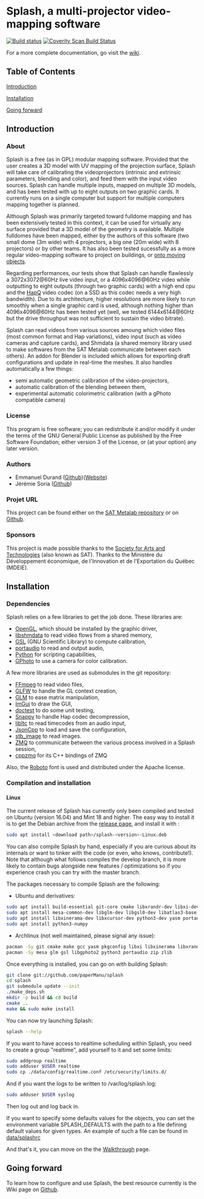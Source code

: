 Splash, a multi-projector video-mapping software
================================================

[![Build status](https://gitlab.com/sat-metalab/splash/badges/develop/build.svg)](https://gitlab.com/sat-metalab/splash/commits/develop)
[![Coverity Scan Build Status](https://img.shields.io/coverity/scan/3544.svg)](https://scan.coverity.com/projects/papermanu-splash)

For a more complete documentation, go visit the [wiki](https://github.com/paperManu/splash/wiki).

Table of Contents
-----------------

[Introduction](#introduction)

[Installation](#installation)

[Going forward](#goingforward)


<a name="introduction"></a>
Introduction
------------

### About
Splash is a free (as in GPL) modular mapping software. Provided that the user creates a 3D model with UV mapping of the projection surface, Splash will take care of calibrating the videoprojectors (intrinsic and extrinsic parameters, blending and color), and feed them with the input video sources. Splash can handle multiple inputs, mapped on multiple 3D models, and has been tested with up to eight outputs on two graphic cards. It currently runs on a single computer but support for multiple computers mapping together is planned.

Although Splash was primarily targeted toward fulldome mapping and has been extensively tested in this context, it can be used for virtually any surface provided that a 3D model of the geometry is available. Multiple fulldomes have been mapped, either by the authors of this software (two small dome (3m wide) with 4 projectors, a big one (20m wide) with 8 projectors) or by other teams. It has also been tested sucessfully as a more regular video-mapping software to project on buildings, or [onto moving objects](https://vimeo.com/268028595).

Regarding performances, our tests show that Splash can handle flawlessly a 3072x3072@60Hz live video input, or a 4096x4096@60Hz video while outputting to eight outputs (through two graphic cards) with a high end cpu and the [HapQ](http://vdmx.vidvox.net/blog/hap) video codec (on a SSD as this codec needs a very high bandwidth). Due to its architecture, higher resolutions are more likely to run smoothly when a single graphic card is used, although nothing higher than 4096x4096@60Hz has been tested yet (well, we tested 6144x6144@60Hz but the drive throughput was not sufficient to sustain the video bitrate).

Splash can read videos from various sources amoung which video files (most common format and Hap variations), video input (such as video cameras and capture cards), and Shmdata (a shared memory library used to make softwares from the SAT Metalab communicate between each others). An addon for Blender is included which allows for exporting draft configurations and update in real-time the meshes. It also handles automatically a few things:
- semi automatic geometric calibration of the video-projectors,
- automatic calibration of the blending between them,
- experimental automatic colorimetric calibration (with a gPhoto compatible camera)

### License
This program is free software; you can redistribute it and/or modify it under the terms of the GNU General Public License as published by the Free Software Foundation; either version 3 of the License, or (at your option) any later version.

### Authors
* Emmanuel Durand ([Github](https://github.com/paperManu))([Website](https://emmanueldurand.net))
* Jérémie Soria ([Github](https://github.com/eldaranne))

### Projet URL
This project can be found either on the [SAT Metalab repository](http://code.sat.qc.ca/redmine/projects/splash) or on [Github](https://github.com/paperManu/splash).

### Sponsors
This project is made possible thanks to the [Society for Arts and Technologies](http://www.sat.qc.ca) (also known as SAT).
Thanks to the Ministère du Développement économique, de l'Innovation et de l'Exportation du Québec (MDEIE).


<a name="installation"/></a>
Installation
------------

### Dependencies
Splash relies on a few libraries to get the job done. These libraries are:

- [OpenGL](http://opengl.org), which should be installed by the graphic driver,
- [libshmdata](http://gitlab.com/sat-metalab/shmdata) to read video flows from a shared memory,
- [GSL](http://gnu.org/software/gsl) (GNU Scientific Library) to compute calibration,
- [portaudio](http://portaudio.com/) to read and output audio,
- [Python](https://python.org) for scripting capabilities,
- [GPhoto](http://gphoto.sourceforge.net/) to use a camera for color calibration.

A few more libraries are used as submodules in the git repository:

- [FFmpeg](http://ffmpeg.org/) to read video files,
- [GLFW](http://glfw.org) to handle the GL context creation,
- [GLM](http://glm.g-truc.net) to ease matrix manipulation,
- [ImGui](https://github.com/ocornut/imgui) to draw the GUI,
- [doctest](https://github.com/onqtam/doctest/) to do some unit testing,
- [Snappy](https://code.google.com/p/snappy/) to handle Hap codec decompression,
- [libltc](http://x42.github.io/libltc/) to read timecodes from an audio input,
- [JsonCpp](http://jsoncpp.sourceforge.net) to load and save the configuration,
- [stb_image](https://github.com/nothings/stb) to read images.
- [ZMQ](http://zeromq.org) to communicate between the various process involved in a Splash session,
- [cppzmq](https://github.com/zeromq/cppzmq.git) for its C++ bindings of ZMQ

Also, the [Roboto](https://www.fontsquirrel.com/fonts/roboto) font is used and distributed under the Apache license.

### Compilation and installation

#### Linux

The current release of Splash has currently only been compiled and tested on Ubuntu (version 16.04) and Mint 18 and higher. The easy way to install it is to get the Debian archive from the [release page](https://github.com/paperManu/splash/releases), and install it with :

```bash
sudo apt install <download path>/splash-<version>-Linux.deb
```

You can also compile Splash by hand, especially if you are curious about its internals or want to tinker with the code (or even, who knows, contribute!). Note that although what follows compiles the develop branch, it is more likely to contain bugs alongside new features / optimizations so if you experience crash you can try with the master branch.

The packages necessary to compile Splash are the following:
- Ubuntu and derivatives:

```bash
sudo apt install build-essential git-core cmake libxrandr-dev libxi-dev
sudo apt install mesa-common-dev libglm-dev libgsl0-dev libatlas3-base libgphoto2-dev libz-dev
sudo apt install libxinerama-dev libxcursor-dev python3-dev yasm portaudio19-dev
sudo apt install python3-numpy
```

- Archlinux (not well maintained, please signal any issue):

```bash
pacman -Sy git cmake make gcc yasm pkgconfig libxi libxinerama libxrandr libxcursor
pacman -Sy mesa glm gsl libgphoto2 python3 portaudio zip zlib
```

Once everything is installed, you can go on with building Splash:

```bash
git clone git://github.com/paperManu/splash
cd splash
git submodule update --init
./make_deps.sh
mkdir -p build && cd build
cmake ..
make && sudo make install
```

You can now try launching Splash:

```bash
splash --help
```

If you want to have access to realtime scheduling within Splash, you need to create a group "realtime", add yourself to it and set some limits:

```bash
sudo addgroup realtime
sudo adduser $USER realtime
sudo cp ./data/config/realtime.conf /etc/security/limits.d/
```

And if you want the logs to be written to /var/log/splash.log:

```bash
sudo adduser $USER syslog
```

Then log out and log back in.

If you want to specify some defaults values for the objects, you can set the environment variable SPLASH_DEFAULTS with the path to a file defining default values for given types. An example of such a file can be found in [data/splashrc](data/splashrc)

And that's it, you can move on the the [Walkthrough](https://github.com/paperManu/splash/wiki/Walkthrough) page.

<a name="goingforward"/></a>
Going forward
-------------

To learn how to configure and use Splash, the best resource currently is the Wiki page on [Github](https://github.com/paperManu/splash/wiki).
